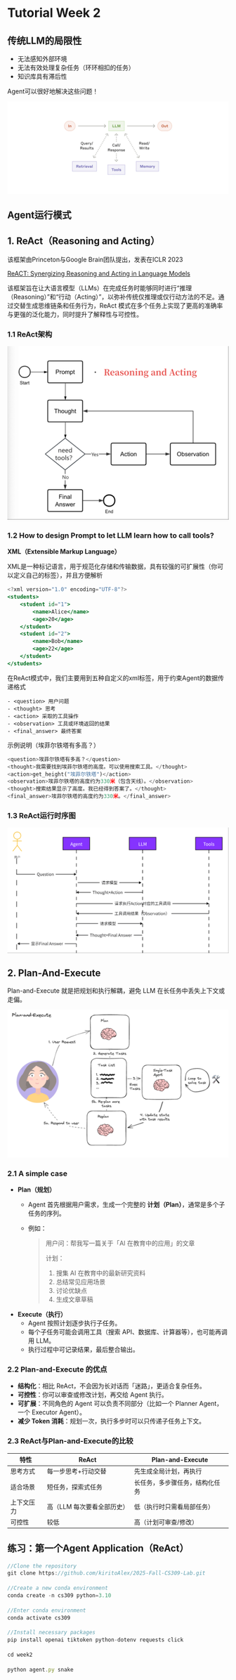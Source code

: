 # Tutorial Week 2

## 传统LLM的局限性

- 无法感知外部环境
- 无法有效处理复杂任务（环环相扣的任务）
- 知识库具有滞后性

Agent可以很好地解决这些问题！

![image.png](Tutorial%20Week%202%2026d5da91858180289756f36c8f22431f/image.png)

## Agent运行模式

## 1. ReAct（Reasoning and Acting）

该框架由Princeton与Google Brain团队提出，发表在ICLR 2023

[ReACT: Synergizing Reasoning and Acting in Language Models](https://openreview.net/pdf?id=WE_vluYUL-X)

该框架旨在让大语言模型（LLMs）在完成任务时能够同时进行“推理（Reasoning）”和“行动（Acting）”，以弥补传统仅推理或仅行动方法的不足。通过交替生成思维链条和任务行为，ReAct 模式在多个任务上实现了更高的准确率与更强的泛化能力，同时提升了解释性与可控性。

### 1.1 ReAct架构

![image.png](Tutorial%20Week%202%2026d5da91858180289756f36c8f22431f/image%201.png)

### 1.2 How to design Prompt to let LLM learn how to call tools?

**XML（Extensible Markup Language）**

XML是一种标记语言，用于规范化存储和传输数据，具有较强的可扩展性（你可以定义自己的标签），并且方便解析

```jsx
<?xml version="1.0" encoding="UTF-8"?>
<students>
    <student id="1">
        <name>Alice</name>
        <age>20</age>
    </student>
    <student id="2">
        <name>Bob</name>
        <age>22</age>
    </student>
</students>
```

在ReAct模式中，我们主要用到五种自定义的xml标签，用于约束Agent的数据传递格式

```
- <question> 用户问题
- <thought> 思考
- <action> 采取的工具操作
- <observation> 工具或环境返回的结果
- <final_answer> 最终答案
```

示例说明（埃菲尔铁塔有多高？）

```python
<question>埃菲尔铁塔有多高？</question>
<thought>我需要找到埃菲尔铁塔的高度。可以使用搜索工具。</thought>
<action>get_height("埃菲尔铁塔")</action>
<observation>埃菲尔铁塔的高度约为330米（包含天线）。</observation>
<thought>搜索结果显示了高度。我已经得到答案了。</thought>
<final_answer>埃菲尔铁塔的高度约为330米。</final_answer>
```

### 1.3 ReAct运行时序图

![image.png](Tutorial%20Week%202%2026d5da91858180289756f36c8f22431f/image%202.png)

## 2. Plan-And-Execute

Plan-and-Execute 就是把规划和执行解耦，避免 LLM 在长任务中丢失上下文或走偏。

![image.png](Tutorial%20Week%202%2026d5da91858180289756f36c8f22431f/image%203.png)

### 2.1 A simple case

- **Plan（规划）**
    - Agent 首先根据用户需求，生成一个完整的 **计划（Plan）**，通常是多个子任务的序列。
    - 例如：
        
        > 用户问：帮我写一篇关于「AI 在教育中的应用」的文章
        > 
        > 
        > 计划：
        > 
        > 1. 搜集 AI 在教育中的最新研究资料
        > 2. 总结常见应用场景
        > 3. 讨论优缺点
        > 4. 生成文章草稿
- **Execute（执行）**
    - Agent 按照计划逐步执行子任务。
    - 每个子任务可能会调用工具（搜索 API、数据库、计算器等），也可能再调用 LLM。
    - 执行过程中可记录结果，最后整合输出。

### 2.2 Plan-and-Execute 的优点

- **结构化**：相比 ReAct，不会因为长对话而「迷路」，更适合复杂任务。
- **可控性**：你可以审查或修改计划，再交给 Agent 执行。
- **可扩展**：不同角色的 Agent 可以负责不同部分（比如一个 Planner Agent，一个 Executor Agent）。
- **减少 Token 消耗**：规划一次，执行多步时可以只传递子任务上下文。

### 2.3 ReAct与Plan-and-Execute的比较

| 特性 | ReAct | Plan-and-Execute |
| --- | --- | --- |
| 思考方式 | 每一步思考+行动交替 | 先生成全局计划，再执行 |
| 适合场景 | 短任务，探索式任务 | 长任务，多步骤任务，结构化任务 |
| 上下文压力 | 高（LLM 每次要看全部历史） | 低（执行时只需看局部任务） |
| 可控性 | 较低 | 高（计划可审查/修改） |

## 练习：第一个Agent Application（ReAct）

```jsx
//Clone the repository
git clone https://github.com/kiritoAlex/2025-Fall-CS309-Lab.git

//Create a new conda environment
conda create -n cs309 python=3.10 

//Enter conda environment
conda activate cs309

//Install necessary packages
pip install openai tiktoken python-dotenv requests click

cd week2

python agent.py snake
```